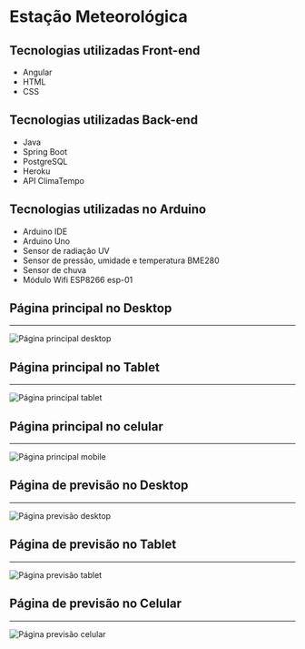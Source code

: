 # Estação Meteorológica

## Tecnologias utilizadas Front-end
* Angular
* HTML
* CSS

## Tecnologias utilizadas Back-end
* Java
* Spring Boot
* PostgreSQL
* Heroku
* API ClimaTempo

## Tecnologias utilizadas no Arduino
* Arduino IDE
* Arduino Uno
* Sensor de radiação UV
* Sensor de pressão, umidade e temperatura BME280
* Sensor de chuva
* Módulo Wifi ESP8266 esp-01

## Página principal no Desktop
---
![Página principal desktop](src/assets/MeteoClima_principal_desktop.png)

## Página principal no Tablet
---
 ![Página principal tablet](src/assets/MeteoClima_principal_tablet.png)

## Página principal no celular
---
![Página principal mobile](src/assets/MeteoClima_principal_mobile.png)

## Página de previsão no Desktop
---
![Página previsão desktop](src/assets/MeteoClima_previsao_desktop.png)

## Página de previsão no Tablet
---
![Página previsão tablet](src/assets/MeteoClima_previsao_tablet.png)

## Página de previsão no Celular
---
![Página previsão celular](src/assets/MeteoClima_previsao_mobile.png)


